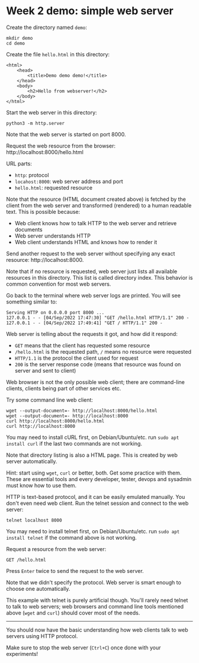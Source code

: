 # Week 2 demo: simple web server

Create the directory named `demo`:

    mkdir demo
    cd demo

Create the file `hello.html` in this directory:

    <html>
        <head>
            <title>Demo demo demo!</title>
        </head>
        <body>
            <h2>Hello from webserver!</h2>
        </body>
    </html>

Start the web server in this directory:

    python3 -m http.server

Note that the web server is started on port 8000.

Request the web resource from the browser: http://localhost:8000/hello.html

URL parts:
 - `http`: protocol
 - `locahost:8000`: web server address and port
 - `hello.html`: requested resource

Note that the resource (HTML document created above) is fetched by the client from the web server
and transformed (rendered) to a human readable text. This is possible because:
 - Web client knows how to talk HTTP to the web server and retrieve documents
 - Web server understands HTTP
 - Web client understands HTML and knows how to render it

Send another request to the web server without specifying any exact resource: http://localhost:8000.

Note that if no resource is requested, web server just lists all available resources in this directory.
This list is called directory index. This behavior is common convention for most web servers.

Go back to the terminal where web server logs are printed. You will see something similar to:

    Serving HTTP on 0.0.0.0 port 8000 ...
    127.0.0.1 - - [04/Sep/2022 17:47:30] "GET /hello.html HTTP/1.1" 200 -
    127.0.0.1 - - [04/Sep/2022 17:49:41] "GET / HTTP/1.1" 200 -

Web server is telling about the requests it got, and how did it respond:
 - `GET` means that the client has requested some resource
 - `/hello.html` is the requested path, `/` means no resource were requested
 - `HTTP/1.1` is the protocol the client used for request
 - `200` is the server response code (means that resource was found on server and sent to client)

Web browser is not the only possible web client; there are command-line clients,
clients being part of other services etc.

Try some command line web client:

    wget --output-document=- http://localhost:8000/hello.html
    wget --output-document=- http://localhost:8000
    curl http://localhost:8000/hello.html
    curl http://localhost:8000

You may need to install cURL first, on Debian/Ubuntu/etc. run `sudo apt install curl`
if the last two commands are not working.

Note that directory listing is also a HTML page. This is created by web server automatically.

Hint: start using `wget`, `curl` or better, both. Get some practice with them. These are essential
tools and every developer, tester, devops and sysadmin must know how to use them.

HTTP is text-based protocol, and it can be easily emulated manually. You don't even need web client.
Run the telnet session and connect to the web server:

    telnet localhost 8000

You may need to install telnet first, on Debian/Ubuntu/etc. run `sudo apt install telnet` if
the command above is not working.

Request a resource from the web server:

    GET /hello.html

Press `Enter` twice to send the request to the web server.

Note that we didn't specify the protocol. Web server is smart enough to choose one automatically.

This example with telnet is purely artificial though. You'll rarely need telnet to talk to web servers;
web browsers and command line tools mentioned above (`wget` and `curl`) should cover most of the needs.

---

You should now have the basic understanding how web clients talk to web servers using HTTP protocol.

Make sure to stop the web server (`Ctrl+C`) once done with your experiments!
